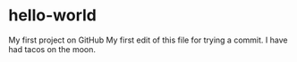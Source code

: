 # hello-world
My first project on GitHub
My first edit of this file for trying a commit.
I have had tacos on the moon.
